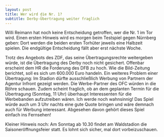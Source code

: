 ```yaml
---
layout: post
title: Wer wird die Nr. 1?
subtitle: Derby-Übertragung weiter fraglich
---
```


Willi Reimann hat noch keine Entscheidung getroffen, wer die Nr. 1 im Tor wird. Einen ersten Hinweis wird es morgen beim Testspiel gegen Nürnberg geben: Dort werden die beiden ersten Torhüter jeweils eine Halbzeit spielen. Die endgültige Entscheidung fällt aber erst nächste Woche.

Trotz des Angebots des ZDF, das seine Übertragungsrechte weitergeben würde, ist die Übertragung des Derby noch nicht gesichert. Offenbar erscheint dem HR die Forderung des DFB zu hoch. Wie die Bild-Zeitung berichtet, soll es sich um 600.000 Euro handeln. Ein weiteres Problem einer Übertragung: Im Stadion dürfte ausschließlich Werbung von Partnern der Agentur Infront gezeigt werden. Die Werbe-Partner des OFC würden in die Röhre schauen. Zudem scheint fraglich, ob an dem geplanten Termin für die Übertragung (Sonntag, 11 Uhr) überhaupt Interessenten für die Werbebanden aufzutreiben wären. Ich werde noch wahnsinnig! Das Spiel würde auch um 3 Uhr nachts eine gute Quote bringen und wäre demnach auch für Werbung interessant. Abgesehen davon gehört dieses Spiel einfach ins Fernsehen!

Kleiner Hinweis noch: Am Sonntag ab 10.30 findet am Waldstadion die Saisoneröffnungsfeier statt. Es lohnt sich sicher, mal dort vorbeizuschauen.
